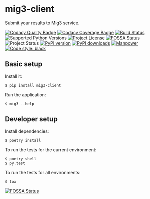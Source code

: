 # mig3-client
Submit your results to Mig3 service.

[![Codacy Quality Badge](https://api.codacy.com/project/badge/Grade/8fbaac0868ee4261915b7c48ba8ee881)](https://app.codacy.com/app/mverteuil/mig3?utm_source=github.com&utm_medium=referral&utm_content=mverteuil/mig3-client&utm_campaign=Badge_Grade_Dashboard)
[![Codacy Coverage Badge](https://api.codacy.com/project/badge/Coverage/fcd5f70f0c294c948c70910456661093)](https://www.codacy.com/app/mverteuil/mig3-client?utm_source=github.com&utm_medium=referral&utm_content=mverteuil/mig3-client&utm_campaign=Badge_Coverage)
[![Build Status](https://travis-ci.com/mverteuil/mig3-client.svg?branch=master)](https://travis-ci.com/mverteuil/mig3-client)
![Supported Python Versions](https://img.shields.io/pypi/pyversions/mig3-client.svg)
[![Project License](https://img.shields.io/pypi/l/mig3-client.svg?color=blue)](https://github.com/mverteuil/mig3-client/blob/master/LICENSE)
[![FOSSA Status](https://app.fossa.com/api/projects/git%2Bgithub.com%2Fmverteuil%2Fmig3-client.svg?type=shield)](https://app.fossa.com/projects/git%2Bgithub.com%2Fmverteuil%2Fmig3-client?ref=badge_shield)
![Project Status](https://img.shields.io/pypi/status/mig3-client.svg)
[![PyPI version](https://img.shields.io/pypi/v/mig3-client.svg)](https://badge.fury.io/py/mig3-client)
[![PyPI downloads](https://img.shields.io/pypi/dm/mig3-client.svg?color=darklime)](https://pypi.org/project/mig3-client/)
[![Manpower](https://img.shields.io/github/contributors/mverteuil/mig3-client.svg?color=red&label=manpower)](https://github.com/mverteuil/mig3-client/graphs/contributors)
[![Code style: black](https://img.shields.io/badge/code%20style-black-000000.svg)](https://github.com/python/black)

## Basic setup

Install it:
```
$ pip install mig3-client
```

Run the application:
```
$ mig3 --help
```

## Developer setup

Install dependencies:
```
$ poetry install
```

To run the tests for the current environment:
```
$ poetry shell
$ py.test
```

To run the tests for all environments:
```
$ tox
```

[![FOSSA Status](https://app.fossa.com/api/projects/git%2Bgithub.com%2Fmverteuil%2Fmig3-client.svg?type=large)](https://app.fossa.com/projects/git%2Bgithub.com%2Fmverteuil%2Fmig3-client?ref=badge_large)
